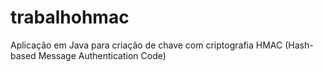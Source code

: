 # trabalhohmac
Aplicação em Java para criação de chave com criptografia HMAC (Hash-based Message Authentication Code)
